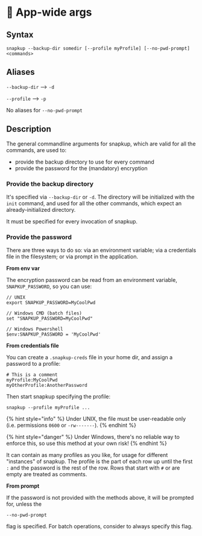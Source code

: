 # 📖 App-wide args

## Syntax

```
snapkup --backup-dir somedir [--profile myProfile] [--no-pwd-prompt] <commands>
```

## Aliases

`--backup-dir` --> `-d`

`--profile` --> `-p`

No aliases for `--no-pwd-prompt`

## Description

The general commandline arguments for snapkup, which are valid for all the commands, are used to:

* provide the backup directory to use for every command
* provide the password for the (mandatory) encryption

### Provide the backup directory

It's specified via `--backup-dir` or `-d`. The directory will be initialized with the `init` command, and used for all the other commands, which expect an already-initialized directory.

It must be specified for every invocation of snapkup.

### Provide the password&#x20;

There are three ways to do so: via an environment variable; via a credentials file in the filesystem; or via prompt in the application.

**From env var**

The encryption password can be read from an environment variable, `SNAPKUP_PASSWORD`, so you can use:

```
// UNIX
export SNAPKUP_PASSWORD=MyCoolPwd

// Windows CMD (batch files)
set "SNAPKUP_PASSWORD=MyCoolPwd"

// Windows Powershell
$env:SNAPKUP_PASSWORD = 'MyCoolPwd'
```

**From credentials file**

You can create a `.snapkup-creds` file in your home dir, and assign a password to a profile:

```
# This is a comment
myProfile:MyCoolPwd
myOtherProfile:AnotherPassword
```

Then start snapkup specifying the profile:

```
snapkup --profile myProfile ...
```

{% hint style="info" %}
Under UNIX, the file must be user-readable only (i.e. permissions `0600` or `-rw-------`).
{% endhint %}

{% hint style="danger" %}
Under Windows, there's no reliable way to enforce this, so use this method at your own risk!
{% endhint %}

It can contain as many profiles as you like, for usage for different "instances" of snapkup. The profile is the part of each row up until the first `:` and the password is the rest of the row. Rows that start with `#` or are empty are treated as comments.

**From prompt**

If the password is not provided with the methods above, it will be prompted for, unless the&#x20;

`--no-pwd-prompt`&#x20;

flag is specified. For batch operations, consider to always specify this flag.
